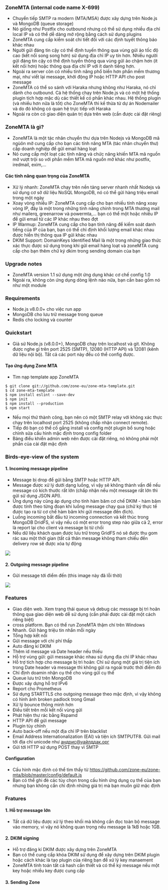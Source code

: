 ### ZoneMTA (internal code name X-699)
- Chuyển tiếp SMTP ra modern (MTA/MSA) được xây dựng trên Node.js và MongoDB (queue storage)
- Nó giống như Postfix cho outbound nhưng có thể sử dụng nhiều địa chỉ local IP và có thể dễ dàng mở rộng bằng cách sử dụng plugins
- ZoneMTA cung cấp kiểm soát chi tiết đối với các định tuyết thông báo khác nhau
- Người gửi đáng tin cậy có thể định tuyến thông qua vùng gửi ảo tốc độ cao (kết nối song song hơn) sử dụng địa chỉ IP uy tín hơn. Nhiều người gửi đáng tin cậy có thể định tuyến thông qua vùng gửi ảo chậm hơn (ít kết nối hơn) hoặc thông qua địa chỉ IP với ít danh tiếng hơn. 
- Ngoài ra server còn có nhiều tính năng phổ biến hơn phần mềm thương mại, như viết lại message, khởi động IP hoặc HTTP API cho post message
- ZoneMTA có thể so sánh với Haraka nhưng không như Haraka, nó chỉ dành cho outbound. Cả hệ thống chạy trên Node.js và có một hệ thống plugin tích hợp mặc dù các thiết kế có phần khác nhau. Hệ thống plugin (và nhiều hơn nữa là tốt) cho ZoneMTA thì kế thừa từ dự án Nodemailer và do đó không có quan hệ trực tiếp với Haraka
- Ngoài ra còn có giao diện quản trị dựa trên web (cần được cài đặt riêng)
### ZoneMTA là gì?
- ZoneMTA là một tác nhân chuyển thư dựa trên Nodejs và MongoDB mã ngùôn mở cung cấp cho bạn các tính năng MTA (tác nhân chuyển thư) cấp doanh nghiệp để gửi email hàng loạt
- Nó cung cấp một loạt các tính năng và chức năng khiến MTA mã nguồn mở vượt trội so với phần mềm MTA mã nguồn mở khác như postfix, iredmail, exim,...
#### Các tính năng quan trọng của ZoneMTA
- Xử lý nhanh: ZoneMTA chạy trên nền tảng server nhanh nhất Nodejs và sử dụng cơ sở dữ liệu NoSQL MongoDB, nó có thể gửi hàng triệu email trong một ngày
- Xoay vòng nhiều IP: ZoneMTA cung cấp cho bạn nhiều tính năng xoay vòng IP, đây là một trong những tính năng chính trong MTA thương mail như mailerq, greenarrow và powermta,... bạn có thể một hoặc nhiều IP để gửi email từ các IP khác nhau theo đợt
- IP Warmup: ZoneMTA cung cấp cho bạn tính năng để kiểm soát danh tiếng của IP của bạn, bạn có thể chỉ định khối lượng email khác nhau được hiển thị thông qua IP gửi khác nhau
- DKIM Support: DomainKeys Identified Mail là một trong những giao thức xác thực được sử dụng trong khi gửi email hàng loạt và zoneMTA cung cấp cho bạn thêm chữ ký dkim trong sending domain của bạn
### Upgrade notes
- ZoneMTA version 1.1 sử dụng một ứng dụng khác cơ chế config 1.0
- Ngoài ra, không còn ứng dụng dòng lệnh nào nữa, bạn cần bao gồm nó như một module
### Requirements
- Node.js v8.0.0+ cho việc run app
- MongoDB cho lưu trữ message trong queue
- Redis cho locking và counter
### Quickstart
- Giả sử Node.js (v8.0.0+), MongoDB chạy trên localhost và git. Không được nghe gì trên port 2525 (SMTP), 12080 (HTTP API) và 12081 (kênh dữ liệu nội bộ). Tất cả các port này đều có thể config được.
#### Tạo ứng dụng Zone MTA
- Tìm nạp template app ZoneMTA 
```
$ git clone git://github.com/zone-eu/zone-mta-template.git
$ cd zone-mta-template
$ npm install eslint --save-dev
$ npm init
$ npm install --production
$ npm start
```
- Nếu mọi thứ thành công, bạn nên có một SMTP relay với không xác thực chạy trên localhost port 2525 (không chấp nhận connect remote).
- Tiếp đó bạn có thể cố gắng install và config một plugin bổ sung hoặc chỉnh sửa cấu hình mặc định trong config folder
- Bảng điều khiển admin web nên được cài đặt riêng, nó không phải một phần của cài đặt mặc định
### Birds-eye-view of the system
#### 1. Incoming message pipeline
- Message bị drop để gửi bằng SMTP hoặc HTTP API. 
- Message được xử lý dưới dạng luồng, vì vậy sẽ không thành vấn đề nếu message có kích thước rất lớn (chấp nhận nếu một message rất lớn thì gửi sử dụng JSON API). 
- Ứng dụng này cũng áp dụng cho tính hàm băm cơ chế DKIM - hàm băm được tính theo từng đoạn khi luồng message chạy qua (chữ ký thực tế được tạo ra từ cơ chế hàm băm khi gửi message đến đích). 
- Luồng incoming bắt đầu từ incoming connection và kết thúc trong MongoDB DridFS, vì vậy nếu có một error trong step nào giữa cả 2, error là report lại cho client và message bị từ chối
- Nếu dữ liệu khách quan được lưu trữ trong GridFS nó sẽ được thu gom rác sau một thời gian (tất cả thân message không tham chiếu đến delivery row sẽ được xóa tự động

![](https://i.imgur.com/30G3aJB.png)

#### 2. Outgoing message pipeline
- Gửi message tới điểm đến (this image này đã lỗi thời)

![](https://i.imgur.com/YLRwH1c.png)

### Features
- Giao diện web. Xem trạng thái queue và debug các message bị trì hoãn thông qua giao diện web dễ sử dụng (cần phải được cài đặt một cách riêng biệt)
- cross platform. Bạn có thể run ZoneMTA thậm chí trên Windows
- Nhanh. Gửi hàng triệu tin nhắn mỗi ngày
- Tổng hợp kết nối
- Gửi message với chi phí thấp
- Auto đăng kí DKIM
- Thêm id message và Date header nếu thiếu
- Hỗ trợ vùng gửi: gửi message khác nhau sử dụng địa chỉ IP khác nhau
- Hỗ trợ tích hợp cho message bị trì hoãn: Chỉ sử dụng một giá trị tiện ích trong Date header và message thì không gửi ra ngoài trước thời điểm đó
- Chỉ định doamin nhận cụ thể cho vùng gửi cụ thể
- Queue lưu trữ trên MongoDB
- Được xây dựng hỗ trợ IPv6
- Report cho Prometheus
- Sử dụng STARTTLS cho outgoing message theo mặc định, vì vậy không có hình ảnh broken padlock trong Gmail
- Xử lý bounce thông minh hơn
- Điều tiết trên mỗi kết nối vùng gửi
- Phát hiện thư rác bằng Rspamd
- HTTP API để gửi message
- Plugin tùy chỉnh
- Auto back-off nếu một địa chỉ IP trên blacklist
- Email Address Internationalization (EAI) và tiện ích SMTPUTF8. Gửi mail tới địa chỉ unicode như андрис@уайлддак.орг
- Gửi tới HTTP sử dụng POST thay vì SMTP
#### Configuration
- Cấu hình mặc định có thể tìm thấy từ https://github.com/zone-eu/zone-mta/blob/master/config/default.js 
- Bạn có thể ghi đè các tùy chọn trong cấu hình ứng dụng cụ thể của bạn nhưng bạn không cần chỉ định những giá trị mà bạn muốn giữ mặc định
### Fratures
#### 1. Hỗ trợ message lớn
- Tất cả dữ liệu được xử lý theo khối mà không cần đọc toàn bộ message vào memory, vì vậy nó không quan trọng nếu message là 1kB hoặc 1GB.
####  2. DKIM signing
- Hỗ trợ đăng kí DKIM được xây dựng trên ZoneMTA 
- Bạn có thể cung cấp khóa DKIM sử dụng để xây dựng trên DKIM plugin hoặc cách khác là tạo plugin của riêng bạn để xử lý key manaement
- ZoneMTA tính toán tất cả hash cần thiết và có thể ký message nếu một key hoặc nhiều key được cung cấp
#### 3. Sending Zone
